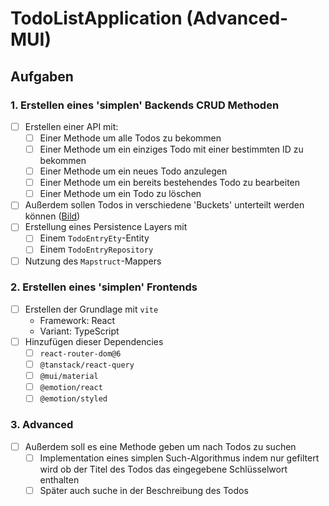 # TodoListApplication (Advanced-MUI)

## Aufgaben

### 1. Erstellen eines 'simplen' Backends CRUD Methoden

- [ ] Erstellen einer API mit:
  - [ ] Einer Methode um alle Todos zu bekommen
  - [ ] Einer Methode um ein einziges Todo mit einer bestimmten ID zu bekommen
  - [ ] Einer Methode um ein neues Todo anzulegen
  - [ ] Einer Methode um ein bereits bestehendes Todo zu bearbeiten
  - [ ] Einer Methode um ein Todo zu löschen
- [ ] Außerdem sollen Todos in verschiedene 'Buckets' unterteilt werden können ([Bild](https://techcommunity.microsoft.com/t5/image/serverpage/image-id/167968i07CFF3B59E0EF132/image-dimensions/698x445?v=v2))
- [ ] Erstellung eines Persistence Layers mit
  - [ ] Einem `TodoEntryEty`-Entity
  - [ ] Einem `TodoEntryRepository`
- [ ] Nutzung des `Mapstruct`-Mappers

### 2. Erstellen eines 'simplen' Frontends

- [ ] Erstellen der Grundlage mit `vite`
  - Framework: React
  - Variant: TypeScript
- [ ] Hinzufügen dieser Dependencies
  - [ ] `react-router-dom@6`
  - [ ] `@tanstack/react-query`
  - [ ] `@mui/material`
  - [ ] `@emotion/react`
  - [ ] `@emotion/styled`

### 3. Advanced

- [ ] Außerdem soll es eine Methode geben um nach Todos zu suchen
  - [ ] Implementation eines simplen Such-Algorithmus indem nur gefiltert wird ob der Titel des Todos das eingegebene Schlüsselwort enthalten
  - [ ] Später auch suche in der Beschreibung des Todos
